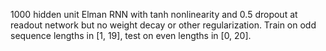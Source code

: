 
1000 hidden unit Elman RNN with tanh nonlinearity and 0.5 dropout at readout
network but no weight decay or other regularization. Train on odd sequence
lengths in [1, 19], test on even lengths in [0, 20].

